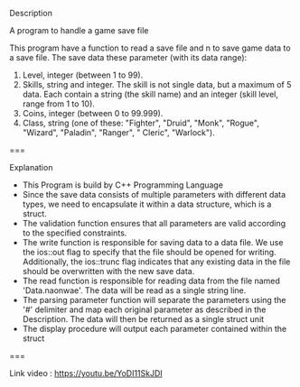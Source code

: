 Description

A program to handle a game save file

This program have a function to read a save file and n to save game data to a save file. The save data these parameter (with its data range):

1. Level, integer (between 1 to 99).
2. Skills, string and integer. The skill is not single data, but a maximum of 5 data. Each contain 
   a string  (the skill name) and an integer (skill level, range from 1 to 10).
3. Coins, integer (between 0 to 99.999).
4. Class, string (one of these: "Fighter", "Druid", "Monk", "Rogue", "Wizard", "Paladin", "Ranger", "
                  Cleric", "Warlock").

===

Explanation 

- This Program is build by C++ Programming Language 
- Since the save data consists of multiple parameters with different data types, we need to encapsulate
  it within a data structure, which is a struct.
- The validation function ensures that all parameters are valid according to the specified constraints.
- The write function is responsible for saving data to a data file.
  We use the ios::out flag to specify that the file should be opened for writing. 
  Additionally, the ios::trunc flag indicates that any existing data in the file should be overwritten with the new save data.
- The read function is responsible for reading data from the file named 'Data.naonwae'. 
  The data will be read as a single string line.
- The parsing parameter function will separate the parameters using the '#' delimiter and map each 
  original parameter as described in the Description. The data will then be returned as a single struct unit
- The display procedure will output each parameter contained within the struct

===

Link video : https://youtu.be/YoDI11SkJDI 